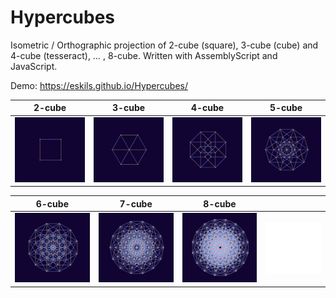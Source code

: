 # Hypercubes

Isometric / Orthographic projection of 2-cube (square), 3-cube (cube) and 4-cube (tesseract), … , 8-cube. Written with AssemblyScript and JavaScript.

Demo: <https://eskils.github.io/Hypercubes/> 

| 2-cube | 3-cube | 4-cube | 5-cube |
|--------|--------|--------|--------|
| ![Square](/Documentation/2-cube.jpg) | ![Cube](/Documentation/3-cube.jpg) | ![Tesseract](/Documentation/4-cube.jpg) | ![Penteract](/Documentation/5-cube.jpg) |

|6-cube | 7-cube | 8-cube | |
|-------|--------|--------|-|
|![Hexeract](/Documentation/6-cube.jpg) | ![Hepteract](/Documentation/7-cube.jpg) | ![Octeract](/Documentation/8-cube.jpg) | ![](/Documentation/empty.png)|